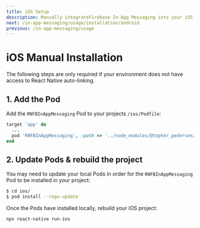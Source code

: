 ```yaml
---
title: iOS Setup
description: Manually integrateFirebase In-App Messaging into your iOS application.
next: /in-app-messaging/usage/installation/android
previous: /in-app-messaging/usage
---
```


# iOS Manual Installation

The following steps are only required if your environment does not have access to React Native
auto-linking.

## 1. Add the Pod

Add the `RNFBInAppMessaging` Pod to your projects `/ios/Podfile`:

```ruby
target 'app' do
  ...
  pod 'RNFBInAppMessaging', :path => '../node_modules/@topher_pedersen/in-app-messaging'
end
```

## 2. Update Pods & rebuild the project

You may need to update your local Pods in order for the `RNFBInAppMessaging` Pod to be installed in your project:

```bash
$ cd ios/
$ pod install --repo-update
```

Once the Pods have installed locally, rebuild your iOS project:

```bash
npx react-native run-ios
```
